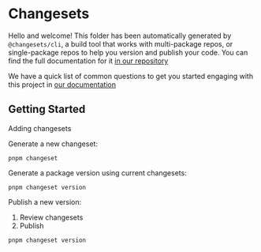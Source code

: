 # Changesets

Hello and welcome! This folder has been automatically generated by `@changesets/cli`, a build tool that works
with multi-package repos, or single-package repos to help you version and publish your code. You can
find the full documentation for it [in our repository](https://github.com/changesets/changesets)

We have a quick list of common questions to get you started engaging with this project in
[our documentation](https://github.com/changesets/changesets/blob/main/docs/common-questions.md)

## Getting Started

Adding changesets

Generate a new changeset:

```shell
pnpm changeset
```

Generate a package version using current changesets:

```shell
pnpm changeset version
```

Publish a new version:

1. Review changesets
1. Publish

```shell
pnpm changeset version
```
